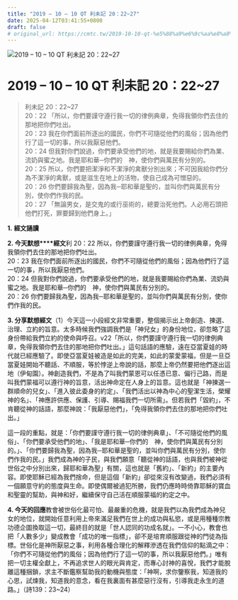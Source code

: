 ```yaml
---
title: "2019 – 10 – 10 QT 利未記 20：22~27"
date: 2025-04-12T03:41:55+0800
draft: false
# original_url: https://cmtc.tw/2019-10-10-qt-%e5%88%a9%e6%9c%aa%e8%a8%98-20%ef%bc%9a2227
---
```


![2019 – 10 – 10 QT 利未記 20：22\~27](/images/qt.jpg   "2019 – 10 – 10 QT 利未記 20：22\~27")

# 2019 – 10 – 10 QT 利未記 20：22\~27

> 利未記 20：22\~27  
> 20：22 「所以，你們要謹守遵行我一切的律例典章，免得我領你們去住的那地把你們吐出。  
> 20：23 我在你們面前所逐出的國民，你們不可隨從他們的風俗；因為他們行了這一切的事，所以我厭惡他們。  
> 20：24 但我對你們說過，你們要承受他們的地，就是我要賜給你們為業、流奶與蜜之地。我是耶和華─你們的　神，使你們與萬民有分別的。  
> 20：25 所以，你們要把潔淨和不潔淨的禽獸分別出來；不可因我給你們分為不潔淨的禽獸，或是滋生在地上的活物，使自己成為可憎惡的。  
> 20：26 你們要歸我為聖，因為我─耶和華是聖的，並叫你們與萬民有分別，使你們作我的民。  
> 20：27 「無論男女，是交鬼的或行巫術的，總要治死他們。人必用石頭把他們打死，罪要歸到他們身上。」

**1.** **經文誦讀**

**2. 今天默想****經文**利 20：22 所以，你們要謹守遵行我一切的律例典章，免得我領你們去住的那地把你們吐出。  
20：23 我在你們面前所逐出的國民，你們不可隨從他們的風俗；因為他們行了這一切的事，所以我厭惡他們。  
20：24 但我對你們說過，你們要承受他們的地，就是我要賜給你們為業、流奶與蜜之地。我是耶和華─你們的　神，使你們與萬民有分別的。  
20：26 你們要歸我為聖，因為我─耶和華是聖的，並叫你們與萬民有分別，使你們作我的民。

**3. 分享默想經文**（1）今天這一小段經文非常重要，整個揭示出上帝創造、揀選、治理、立約的旨意。太多時候我們強調我們是「神兒女」的身份地位，卻忽略了這身份帶給我們立約的使命與呼召。v22「所以，你們要謹守遵行我一切的律例典章，免得我領你們去住的那地把你們吐出。」這句話語的應驗，遠在亞當夏娃的時代就已經應驗了。即使亞當夏娃被造是如此的完美，如此的蒙愛蒙福，但是一旦亞當夏娃開始不聽話、不順服，等於悖逆上帝說的話，那麼上帝仍然要把他們逐出這地（伊甸園）。神創造我們，不是為了叫我們蒙恩可以任憑已意、偏行己路，而是叫我們蒙福可以遵行神的旨意，活出神命定在人身上的旨意。這也就是「神揀選一群順命的兒女」、「進入彼此委身的約定」、「我們活出以神為中心的聖潔生活，榮耀神的名」、「神應許供應、保護、引導、賜福我們一切所需」。但若我們「毀約」，不肯聽從神的話語，那麼神說：「我厭惡他們」，「免得我領你們去住的那地把你們吐出。」

這一段的重點，就是：「你們要謹守遵行我一切的律例典章」、「不可隨從他們的風俗」、「你們要承受他們的地」、「我是耶和華─你們的　神，使你們與萬民有分別的。」、「你們要歸我為聖，因為我─耶和華是聖的，並叫你們與萬民有分別，使你們作我的民。」我們成為神的子民，與我們願意「聽從神的話語，也與我們被神從世俗之中分別出來，歸耶和華為聖」有關，這也就是「舊約」、「新約」的主要內容。即使耶穌已經為我們捨命，但是這個「新約」卻從來沒有改變過，我們必須有一個願意守約的態度與生命。即使偶爾被過犯所勝，我們仍應時時倚靠耶穌的寶血和聖靈的幫助，與神和好，繼續保守自己活在順服蒙福的約定之中。

**4. 今天的回應**教會被世俗化最可怕、最嚴重的危機，就是我們以為我們成為神兒女的地位，就開始任意利用上帝來滿足我們在世上的成功與私慾，或是用種種宗教功德企圖換取這一切，最終目的就是「世人認同的功成名就」。一不小心，教會也把「人數多少」變成教會「成功的唯一指標」，卻不是培育順服跟從神的門徒為指標。世俗化是神所厭惡之事，利用各種合理化的解釋滲透在我們信仰的點滴之中：「你們不可隨從他們的風俗；因為他們行了這一切的事，所以我厭惡他們。」唯有把一切主權全獻上，不再追求世人的眼光與肯定，而專心討神的喜悅，我們才能脫離這種捆鎖，求主不斷鑑察幫助我的動機與態度：「神啊，求你鑒察我，知道我的心思，試煉我，知道我的意念，看在我裏面有甚麼惡行沒有，引導我走永生的道路。」（詩139：23\~24）